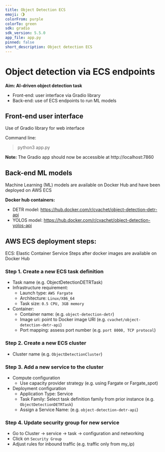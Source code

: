 ```yaml
---
title: Object Detection ECS
emoji: 🌖
colorFrom: purple
colorTo: green
sdk: gradio
sdk_version: 5.5.0
app_file: app.py
pinned: false
short_description: Object detection ECS
---
```


# Object detection via ECS endpoints

<b>Aim: AI-driven object detection task</b>
 - Front-end: user interface via Gradio library
 - Back-end: use of ECS endpoints to run ML models


## Front-end user interface
Use of Gradio library for web interface

Command line:
> python3 app.py

<b>Note:</b> The Gradio app should now be accessible at http://localhost:7860


## Back-end ML models

Machine Learning (ML) models are available on Docker Hub and have been deployed on AWS ECS

**Docker hub containers:**
 - DETR model: https://hub.docker.com/r/cvachet/object-detection-detr-api
 - YOLOS model: https://hub.docker.com/r/cvachet/object-detection-yolos-api

## AWS ECS deployment steps: 

ECS: Elastic Container Service
Steps after docker images are available on Docker Hub

### Step 1. Create a new ECS task definition
   - Task name (e.g. ObjectDetectionDETRTask)
   - Infrastructure requirement: 
     - Launch type: ```AWS Fargate```
     - Architecture: ```Linux/X86_64```
     - Task size: ```0.5 CPU, 3GB memory```
   - Container:
     - Container name:  (e.g. ```object-detection-detr```)
     - Image uri: point to Docker image URI (e.g. ```cvachet/object-detection-detr-api```)
     - Port mapping: assess port number (e.g. ```port 8000, TCP protocol```)
     

### Step 2. Create a new ECS cluster
   - Cluster name (e.g. ```ObjectDetectionCluster```)


### Step 3. Add a new service to the cluster
 - Compute configuration
   - Use capacity provider strategy (e.g. using Fargate or Fargate_spot)
 - Deployment configuration
   - Application Type: Service
   - Task Family: Select task definition family from prior instance (e.g. ```ObjectDetectionDETRTask```)
   - Assign a Service Name: (e.g. ```object-detection-detr-api```)


### Step 4. Update security group for new service
 - Go to Cluster -> service -> task -> configuration and networking
 - Click on ```Security Group```
 - Adjust rules for inbound traffic (e.g. traffic only from my_ip)
